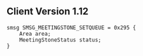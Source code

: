 ## Client Version 1.12

```rust,ignore
smsg SMSG_MEETINGSTONE_SETQUEUE = 0x295 {
    Area area;    
    MeetingStoneStatus status;    
}

```
